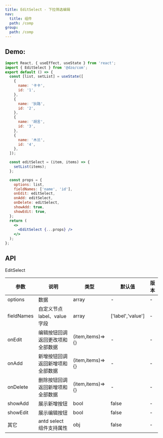 ```yaml
---
title: EditSelect - 下拉筛选编辑
nav:
  title: 组件
  path: /comp
group:
  path: /comp
---
```


## Demo:

```jsx
import React, { useEffect, useState } from 'react';
import { EditSelect } from '@dzo/com';
export default () => {
  const [list, setList] = useState([
    {
      name: '卡卡',
      id: '1',
    },
    {
      name: '狄路',
      id: '2',
    },
    {
      name: '胡言',
      id: '3',
    },
    {
      name: '木兰',
      id: '4',
    },
  ]);

  const editSelect = (item, items) => {
    setList(items);
  };

  const props = {
    options: list,
    fieldNames: ['name', 'id'],
    onEdit: editSelect,
    onAdd: editSelect,
    onDelete: editSelect,
    showAdd: true,
    showEdit: true,
  };
  return (
    <>
      <EditSelect {...props} />
    </>
  );
};
```

## API

EditSelect

| 参数       | 说明                              | 类型             | 默认值            | 版本 |
| ---------- | --------------------------------- | ---------------- | ----------------- | ---- |
| options    | 数据                              | array            | -                 | -    |
| fieldNames | 自定义节点 label、value 字段      | array            | ['label','value'] | -    |
| onEdit     | 编辑按钮回调 返回更改项和全部数据 | (item,items)=>{} | -                 | -    |
| onAdd      | 新增按钮回调 返回新增项和全部数据 | (item,items)=>{} | -                 | -    |
| onDelete   | 删除按钮回调 返回新增项和全部数据 | (item,items)=>{} | -                 | -    |
| showAdd    | 展示新增按钮                      | bool             | false             | -    |
| showEdit   | 展示编辑按钮                      | bool             | false             | -    |
| 其它       | antd select 组件支持属性          | obj              | false             | -    |
